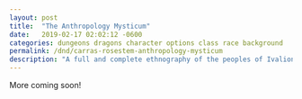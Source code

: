 ```yaml
---
layout: post
title:  "The Anthropology Mysticum"
date:   2019-02-17 02:02:12 -0600
categories: dungeons dragons character options class race background
permalink: /dnd/carras-rosestem-anthropology-mysticum
description: "A full and complete ethnography of the peoples of Ivalion"
---
```


More coming soon!
